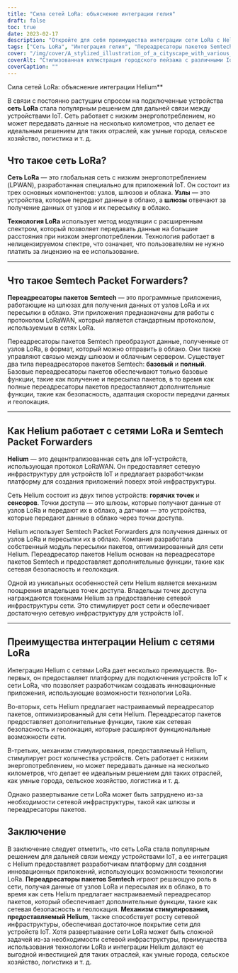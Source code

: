 ```yaml
---
title: "Сила сетей LoRa: объяснение интеграции гелия"
draft: false
toc: true
date: 2023-02-17
description: "Откройте для себя преимущества интеграции сети LoRa с Helium для устройств IoT и таких отраслей, как умные города, сельское хозяйство и логистика."
tags: ["Сеть LoRa", "Интеграция гелия", "Переадресаторы пакетов Semtech", "IoT-приложения", "LPWAN", "модуляция с расширенным спектром", "шлюзы", "облако", "Протокол LoRaWAN", "сетевая инфраструктура", "горячие точки", "датчики", "сетевая безопасность", "геолокация", "механизм стимулирования", "умные города", "сельское хозяйство", "логистика", "разработка Интернета вещей", "дальняя связь"]
cover: "/img/cover/A_stylized_illustration_of_a_cityscape_with_various_IoT_dev.png"
coverAlt: "Стилизованная иллюстрация городского пейзажа с различными IoT-устройствами, подключенными к сети, представленной в виде паутины света, с заметным логотипом Helium."
coverCaption: ""
---
```

 Сила сетей LoRa: объяснение интеграции Helium**

В связи с постоянно растущим спросом на подключенные устройства **сеть LoRa** стала популярным решением для дальней связи между устройствами IoT. Сеть работает с низким энергопотреблением, но может передавать данные на несколько километров, что делает ее идеальным решением для таких отраслей, как умные города, сельское хозяйство, логистика и т. д.

## Что такое сеть LoRa?

**Сеть LoRa** — это глобальная сеть с низким энергопотреблением (LPWAN), разработанная специально для приложений IoT. Он состоит из трех основных компонентов: узлов, шлюзов и облака. **Узлы** — это устройства, которые передают данные в облако, а **шлюзы** отвечают за получение данных от узлов и их пересылку в облако.

**Технология LoRa** использует метод модуляции с расширенным спектром, который позволяет передавать данные на большие расстояния при низком энергопотреблении. Технология работает в нелицензируемом спектре, что означает, что пользователям не нужно платить за лицензию на ее использование.

______

## Что такое Semtech Packet Forwarders?

**Переадресаторы пакетов Semtech** — это программные приложения, работающие на шлюзах для получения данных от узлов LoRa и их пересылки в облако. Эти приложения предназначены для работы с протоколом LoRaWAN, который является стандартным протоколом, используемым в сетях LoRa.

Переадресаторы пакетов Semtech преобразуют данные, полученные от узлов LoRa, в формат, который можно отправить в облако. Они также управляют связью между шлюзом и облачным сервером. Существует два типа переадресаторов пакетов Semtech: **базовый** и **полный**. Базовые переадресаторы пакетов обеспечивают только базовые функции, такие как получение и пересылка пакетов, в то время как полные переадресаторы пакетов предоставляют дополнительные функции, такие как безопасность, адаптация скорости передачи данных и геолокация.

______

## Как Helium работает с сетями LoRa и Semtech Packet Forwarders

**Helium** — это децентрализованная сеть для IoT-устройств, использующая протокол LoRaWAN. Он предоставляет сетевую инфраструктуру для устройств IoT и предлагает разработчикам платформу для создания приложений поверх этой инфраструктуры.

Сеть Helium состоит из двух типов устройств: **горячих точек** и **сенсоров**. Точки доступа — это шлюзы, которые получают данные от узлов LoRa и передают их в облако, а датчики — это устройства, которые передают данные в облако через точки доступа.

Helium использует Semtech Packet Forwarders для получения данных от узлов LoRa и пересылки их в облако. Компания разработала собственный модуль пересылки пакетов, оптимизированный для сети Helium. Переадресатор пакетов Helium основан на переадресаторе пакетов Semtech и предоставляет дополнительные функции, такие как сетевая безопасность и геолокация.

Одной из уникальных особенностей сети Helium является механизм поощрения владельцев точек доступа. Владельцы точек доступа награждаются токенами Helium за предоставление сетевой инфраструктуры сети. Это стимулирует рост сети и обеспечивает достаточную сетевую инфраструктуру для устройств IoT.

______

## Преимущества интеграции Helium с сетями LoRa

Интеграция Helium с сетями LoRa дает несколько преимуществ. Во-первых, он предоставляет платформу для подключения устройств IoT к сети LoRa, что позволяет разработчикам создавать инновационные приложения, использующие возможности технологии LoRa.

Во-вторых, сеть Helium предлагает настраиваемый переадресатор пакетов, оптимизированный для сети Helium. Переадресатор пакетов предоставляет дополнительные функции, такие как сетевая безопасность и геолокация, которые расширяют функциональные возможности сети.

В-третьих, механизм стимулирования, предоставляемый Helium, стимулирует рост количества устройств. Сеть работает с низким энергопотреблением, но может передавать данные на несколько километров, что делает ее идеальным решением для таких отраслей, как умные города, сельское хозяйство, логистика и т. д.

Однако развертывание сети LoRa может быть затруднено из-за необходимости сетевой инфраструктуры, такой как шлюзы и переадресаторы пакетов.

## Заключение
В заключение следует отметить, что сеть LoRa стала популярным решением для дальней связи между устройствами IoT, а ее интеграция с Helium предоставляет разработчикам платформу для создания инновационных приложений, использующих возможности технологии LoRa. **Переадресаторы пакетов Semtech** играют решающую роль в сети, получая данные от узлов LoRa и пересылая их в облако, в то время как сеть Helium предлагает настраиваемый переадресатор пакетов, который обеспечивает дополнительные функции, такие как сетевая безопасность и геолокация. **Механизм стимулирования, предоставляемый Helium**, также способствует росту сетевой инфраструктуры, обеспечивая достаточное покрытие сети для устройств IoT. Хотя развертывание сети LoRa может быть сложной задачей из-за необходимости сетевой инфраструктуры, преимущества использования технологии LoRa и интеграции Helium делают ее выгодной инвестицией для таких отраслей, как умные города, сельское хозяйство, логистика и т. д.


